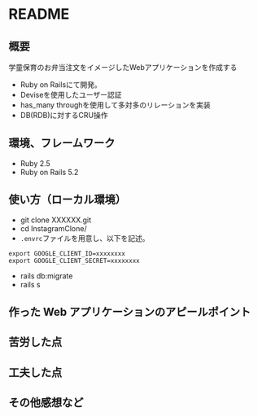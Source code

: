 # README

## 概要

学童保育のお弁当注文をイメージしたWebアプリケーションを作成する

- Ruby on Railsにて開発。
- Deviseを使用したユーザー認証
- has_many throughを使用して多対多のリレーションを実装
- DB(RDB)に対するCRU操作

## 環境、フレームワーク
- Ruby 2.5
- Ruby on Rails 5.2

## 使い方（ローカル環境）
- git clone XXXXXX.git
- cd InstagramClone/
- `.envrc`ファイルを用意し、以下を記述。
~~~
export GOOGLE_CLIENT_ID=xxxxxxxx
export GOOGLE_CLIENT_SECRET=xxxxxxxx
~~~
- rails db:migrate
- rails s

## 作った Web アプリケーションのアピールポイント
## 苦労した点
## 工夫した点
## その他感想など

